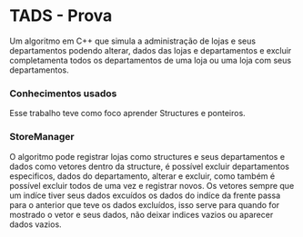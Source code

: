 # TADS - Prova 
Um algoritmo em C++ que simula a administração de lojas e seus departamentos podendo alterar, dados das lojas e departamentos e excluir completamenta todos os departamentos de uma loja ou uma loja com seus departamentos.
### Conhecimentos usados
Esse trabalho teve como foco aprender Structures e ponteiros.
### StoreManager
O algoritmo pode registrar lojas como structures e seus departamentos e dados como vetores dentro da structure, é possível excluir departamentos especificos, dados do departamento, alterar e excluir, como também é possível excluir todos de uma vez e registrar novos. Os vetores sempre que um indíce tiver seus dados excuídos os dados do indíce da frente passa para o anterior que teve os dados excluídos, isso serve para quando for mostrado o vetor e seus dados, não deixar indices vazios ou aparecer dados vazios.
